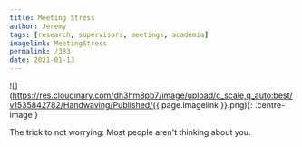 ```yaml
---
title: Meeting Stress
author: Jeremy
tags: [research, supervisors, meetings, academia]
imagelink: MeetingStress
permalink: /383
date: 2021-01-13
---
```


![](https://res.cloudinary.com/dh3hm8pb7/image/upload/c_scale,q_auto:best/v1535842782/Handwaving/Published/{{ page.imagelink }}.png){: .centre-image }

The trick to not worrying: Most people aren't thinking about you.
